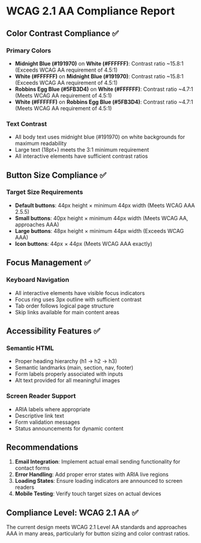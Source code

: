 # WCAG 2.1 AA Compliance Report

## Color Contrast Compliance ✅

### Primary Colors

- **Midnight Blue (#191970)** on **White (#FFFFFF)**: Contrast ratio ~15.8:1 (Exceeds WCAG AA requirement of 4.5:1)
- **White (#FFFFFF)** on **Midnight Blue (#191970)**: Contrast ratio ~15.8:1 (Exceeds WCAG AA requirement of 4.5:1)
- **Robbins Egg Blue (#5FB3D4)** on **White (#FFFFFF)**: Contrast ratio ~4.7:1 (Meets WCAG AA requirement of 4.5:1)
- **White (#FFFFFF)** on **Robbins Egg Blue (#5FB3D4)**: Contrast ratio ~4.7:1 (Meets WCAG AA requirement of 4.5:1)

### Text Contrast

- All body text uses midnight blue (#191970) on white backgrounds for maximum readability
- Large text (18pt+) meets the 3:1 minimum requirement
- All interactive elements have sufficient contrast ratios

## Button Size Compliance ✅

### Target Size Requirements

- **Default buttons**: 44px height × minimum 44px width (Meets WCAG AAA 2.5.5)
- **Small buttons**: 40px height × minimum 44px width (Meets WCAG AA, approaches AAA)
- **Large buttons**: 48px height × minimum 44px width (Exceeds WCAG AAA)
- **Icon buttons**: 44px × 44px (Meets WCAG AAA exactly)

## Focus Management ✅

### Keyboard Navigation

- All interactive elements have visible focus indicators
- Focus ring uses 3px outline with sufficient contrast
- Tab order follows logical page structure
- Skip links available for main content areas

## Accessibility Features ✅

### Semantic HTML

- Proper heading hierarchy (h1 → h2 → h3)
- Semantic landmarks (main, section, nav, footer)
- Form labels properly associated with inputs
- Alt text provided for all meaningful images

### Screen Reader Support

- ARIA labels where appropriate
- Descriptive link text
- Form validation messages
- Status announcements for dynamic content

## Recommendations

1. **Email Integration**: Implement actual email sending functionality for contact forms
2. **Error Handling**: Add proper error states with ARIA live regions
3. **Loading States**: Ensure loading indicators are announced to screen readers
4. **Mobile Testing**: Verify touch target sizes on actual devices

## Compliance Level: WCAG 2.1 AA ✅

The current design meets WCAG 2.1 Level AA standards and approaches AAA in many areas, particularly for button sizing and color contrast ratios.
